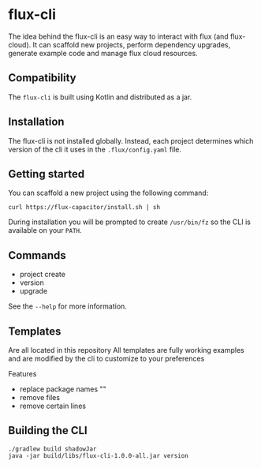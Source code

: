 # flux-cli 

The idea behind the flux-cli is an easy way to interact with flux (and flux-cloud). 
It can scaffold new projects, perform dependency upgrades, generate example code and manage flux cloud resources.

## Compatibility

The `flux-cli` is built using Kotlin and distributed as a jar.

## Installation

The flux-cli is not installed globally. 
Instead, each project determines which version of the cli it uses in the `.flux/config.yaml` file.

## Getting started

You can scaffold a new project using the following command:

```shell
curl https://flux-capacitor/install.sh | sh
```

During installation you will be prompted to create `/usr/bin/fz` so the CLI is available on your `PATH`.

## Commands

 - project create
 - version
 - upgrade

See the `--help` for more information.



## Templates

Are all located in this repository
All templates are fully working examples and are modified by the cli to customize to your preferences

Features 
- replace package names ""
- remove files 
- remove certain lines 

## Building the CLI

```shell
./gradlew build shadowJar
java -jar build/libs/flux-cli-1.0.0-all.jar version
```